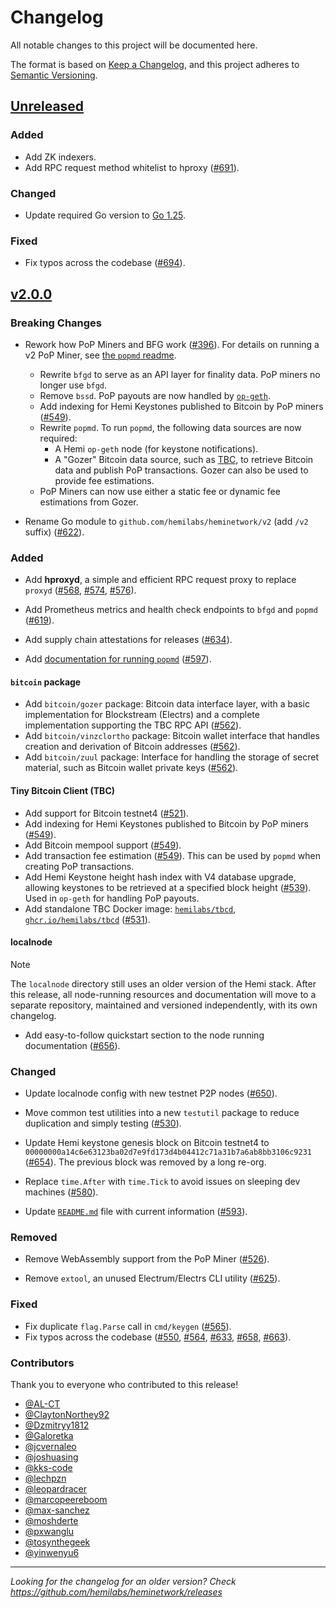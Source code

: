 # Changelog

All notable changes to this project will be documented here.

The format is based on [Keep a Changelog](https://keepachangelog.com/en/1.1.0/),
and this project adheres to [Semantic Versioning](https://semver.org/spec/v2.0.0.html).

## [Unreleased]

### Added

- Add ZK indexers.
- Add RPC request method whitelist to hproxy ([#691](https://github.com/hemilabs/heminetwork/pull/691)).

### Changed

- Update required Go version to [Go 1.25](https://tip.golang.org/doc/go1.25).

### Fixed

- Fix typos across the codebase
  ([#694](https://github.com/hemilabs/heminetwork/pull/694)).

## [v2.0.0]

### Breaking Changes

- Rework how PoP Miners and BFG work ([#396](https://github.com/hemilabs/heminetwork/pull/396)).
  For details on running a v2 PoP Miner, see [the `popmd` readme](cmd/popmd/README.md).
  - Rewrite `bfgd` to serve as an API layer for finality data. PoP miners no longer use `bfgd`.
  - Remove `bssd`. PoP payouts are now handled by [`op-geth`](https://github.com/hemilabs/op-geth).
  - Add indexing for Hemi Keystones published to Bitcoin by PoP
    miners ([#549](https://github.com/hemilabs/heminetwork/pull/549)).
  - Rewrite `popmd`. To run `popmd`, the following data sources are now required:
    - A Hemi `op-geth` node (for keystone notifications).
    - A "Gozer" Bitcoin data source, such as [TBC](cmd/tbcd), to retrieve Bitcoin data and publish PoP transactions.
      Gozer can also be used to provide fee estimations.
  - PoP Miners can now use either a static fee or dynamic fee estimations from Gozer.

- Rename Go module to `github.com/hemilabs/heminetwork/v2` (add `/v2`
  suffix) ([#622](https://github.com/hemilabs/heminetwork/pull/622)).

### Added

- Add **hproxyd**, a simple and efficient RPC request proxy to replace
  `proxyd` ([#568](https://github.com/hemilabs/heminetwork/pull/568), [#574](https://github.com/hemilabs/heminetwork/pull/574),
  [#576](https://github.com/hemilabs/heminetwork/pull/576)).

- Add Prometheus metrics and health check endpoints to `bfgd` and
  `popmd` ([#619](https://github.com/hemilabs/heminetwork/pull/619)).

- Add supply chain attestations for releases ([#634](https://github.com/hemilabs/heminetwork/pull/634)).

- Add [documentation for running `popmd`](https://github.com/hemilabs/heminetwork/blob/main/cmd/popmd/README.md)
  ([#597](https://github.com/hemilabs/heminetwork/pull/597)).

#### `bitcoin` package

- Add `bitcoin/gozer` package: Bitcoin data interface layer, with a basic implementation for Blockstream (Electrs)
  and a complete implementation supporting the TBC RPC API ([#562](https://github.com/hemilabs/heminetwork/pull/562)).
- Add `bitcoin/vinzclortho` package: Bitcoin wallet interface that handles creation and derivation of Bitcoin
  addresses ([#562](https://github.com/hemilabs/heminetwork/pull/562)).
- Add `bitcoin/zuul` package: Interface for handling the storage of secret material, such as Bitcoin wallet private
  keys ([#562](https://github.com/hemilabs/heminetwork/pull/562)).

#### Tiny Bitcoin Client (TBC)

- Add support for Bitcoin testnet4 ([#521](https://github.com/hemilabs/heminetwork/pull/521)).
- Add indexing for Hemi Keystones published to Bitcoin by PoP
  miners ([#549](https://github.com/hemilabs/heminetwork/pull/549)).
- Add Bitcoin mempool support ([#549](https://github.com/hemilabs/heminetwork/pull/549)).
- Add transaction fee estimation ([#549](https://github.com/hemilabs/heminetwork/pull/549)). This can be used by `popmd`
  when creating PoP transactions.
- Add Hemi Keystone height hash index with V4 database upgrade, allowing keystones to be retrieved at a specified block
  height ([#539](https://github.com/hemilabs/heminetwork/pull/539)). Used in `op-geth` for handling PoP payouts.
- Add standalone TBC Docker image: [`hemilabs/tbcd`](https://hub.docker.com/r/hemilabs/tbcd), [
  `ghcr.io/hemilabs/tbcd`](https://ghcr.io/hemilabs/tbcd) ([#531](https://github.com/hemilabs/heminetwork/pull/531)).

#### localnode

> [!NOTE]
> The `localnode` directory still uses an older version of the Hemi stack. After this release, all node-running
> resources and documentation will move to a separate repository, maintained and versioned independently, with its own
> changelog.

- Add easy-to-follow quickstart section to the node running
  documentation ([#656](https://github.com/hemilabs/heminetwork/pull/656)).

### Changed

- Update localnode config with new testnet P2P nodes ([#650](https://github.com/hemilabs/heminetwork/pull/650)).

- Move common test utilities into a new `testutil` package to reduce duplication and simply
  testing ([#530](https://github.com/hemilabs/heminetwork/pull/530)).

- Update Hemi keystone genesis block on Bitcoin testnet4
  to `00000000a14c6e63123ba02d7e9fd173d4b04412c71a31b7a6ab8bb3106c9231`
  ([#654](https://github.com/hemilabs/heminetwork/pull/654)). The previous block was removed by a long re-org.

- Replace `time.After` with `time.Tick` to avoid issues on sleeping dev
  machines ([#580](https://github.com/hemilabs/heminetwork/pull/580)).

- Update [`README.md`](README.md) file with current
  information ([#593](https://github.com/hemilabs/heminetwork/pull/593)).

### Removed

- Remove WebAssembly support from the PoP Miner ([#526](https://github.com/hemilabs/heminetwork/pull/526)).

- Remove `extool`, an unused Electrum/Electrs CLI utility ([#625](https://github.com/hemilabs/heminetwork/pull/625)).

### Fixed

- Fix duplicate `flag.Parse` call in `cmd/keygen` ([#565](https://github.com/hemilabs/heminetwork/pull/565)).
- Fix typos across the codebase
  ([#550](https://github.com/hemilabs/heminetwork/pull/550), [#564](https://github.com/hemilabs/heminetwork/pull/564),
  [#633](https://github.com/hemilabs/heminetwork/pull/633), [#658](https://github.com/hemilabs/heminetwork/pull/658),
  [#663](https://github.com/hemilabs/heminetwork/pull/663)).

### Contributors

Thank you to everyone who contributed to this release!

- [@AL-CT](https://github.com/AL-CT)
- [@ClaytonNorthey92](https://github.com/ClaytonNorthey92)
- [@Dzmitryy1812](https://github.com/Dzmitryy1812)
- [@Galoretka](https://github.com/Galoretka)
- [@jcvernaleo](https://github.com/jcvernaleo)
- [@joshuasing](https://github.com/joshuasing)
- [@kks-code](https://github.com/kks-code)
- [@lechpzn](https://github.com/lechpzn)
- [@leopardracer](https://github.com/leopardracer)
- [@marcopeereboom](https://github.com/marcopeereboom)
- [@max-sanchez](https://github.com/max-sanchez)
- [@moshderte](https://github.com/moshderte)
- [@pxwanglu](https://github.com/pxwanglu)
- [@tosynthegeek](https://github.com/tosynthegeek)
- [@yinwenyu6](https://github.com/yinwenyu6)

---

_Looking for the changelog for an older version? Check https://github.com/hemilabs/heminetwork/releases_

[Unreleased]: https://github.com/hemilabs/heminetwork/compare/v2.0.0...HEAD
[v2.0.0]: https://github.com/hemilabs/heminetwork/releases/tag/v2.0.0
